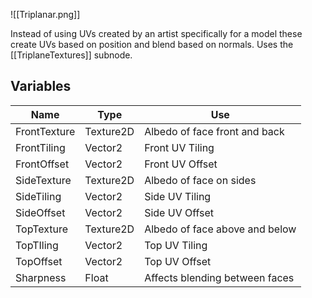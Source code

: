 ![[Triplanar.png]]

Instead of using UVs created by an artist specifically for a model these create UVs based on position and blend based on normals. Uses the [[TriplaneTextures]] subnode. 

## Variables
| Name         | Type      | Use                            |
| ------------ | --------- | ------------------------------ |
| FrontTexture | Texture2D | Albedo of face front and back  |
| FrontTiling  | Vector2   | Front UV Tiling                |
| FrontOffset  | Vector2   | Front UV Offset                |
| SideTexture  | Texture2D | Albedo of face on sides        |
| SideTiling   | Vector2   | Side UV Tiling                 |
| SideOffset   | Vector2   | Side UV Offset                 |
| TopTexture   | Texture2D | Albedo of face above and below |
| TopTIling    | Vector2   | Top UV Tiling                  |
| TopOffset    | Vector2   | Top UV Offset                  |
| Sharpness    | Float     | Affects blending between faces |


